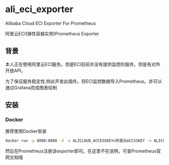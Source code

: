 # ali_eci_exporter
Alibaba Cloud ECI Exporter For Prometheus

阿里云ECI(弹性容器实例)Prometheus Exporter

## 背景
本人正在使用阿里云ECI服务。但是ECI目前并没有提供监控的服务，但是有对外开放API。

为了保证服务稳定性,特此开发此插件。将ECI监控数据导入Prometheus。并可以通过Grafana完成图表绘制

## 安装
### Docker
推荐使用Docker安装
~~~bash
docker run -p 8080:8080 -d -e ALICLOUD_ACCESSKEY=阿里云ACCSSKEY -e ALICLOUD_ACCESSSECRET=阿里云AccessSecret -e ALICLOUD_REGION=ECI所在地域   qiqizjl/ali_eci_exporter
~~~
然后在Prometheus注册该exporter即可。在这里不在说明，可查Prometheus官网文档哦
